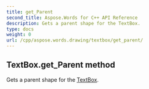 ```yaml
---
title: get_Parent
second_title: Aspose.Words for C++ API Reference
description: Gets a parent shape for the TextBox. 
type: docs
weight: 0
url: /cpp/aspose.words.drawing/textbox/get_parent/
---
```

## TextBox.get_Parent method


Gets a parent shape for the [TextBox](./).

